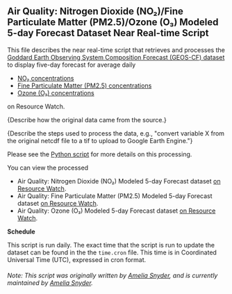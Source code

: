 ## Air Quality: Nitrogen Dioxide (NO₂)/Fine Particulate Matter (PM2.5)/Ozone (O₃) Modeled 5-day Forecast Dataset Near Real-time Script
This file describes the near real-time script that retrieves and processes the [Goddard Earth Observing System Composition Forecast (GEOS-CF) dataset](https://gmao.gsfc.nasa.gov/weather_prediction/GEOS-CF/) to display five-day forecast for average daily
* [NO₂ concentrations](https://resourcewatch.org/data/explore/cit002-GMAO-Air-Quality-Forecast-NO2)
* [Fine Particulate Matter (PM2.5) concentrations](https://resourcewatch.org/data/explore/cit002-GMAO-Air-Quality-Forecast-PM25)
* [Ozone (O₃) concentrations](https://resourcewatch.org/data/explore/cit002-GMAO-Air-Quality-Forecast-O3)

on Resource Watch.

{Describe how the original data came from the source.}

{Describe the steps used to process the data, e.g., "convert variable X from the original netcdf file to a tif to upload to Google Earth Engine."}

Please see the [Python script](https://github.com/Taufiq06/nrt-scripts/blob/master/cit_002_gmao_air_quality/contents/src/__init__.py) for more details on this processing.

You can view the processed 
* Air Quality: Nitrogen Dioxide (NO₂) Modeled 5-day Forecast dataset [on Resource Watch](https://resourcewatch.org/data/explore/cit002-GMAO-Air-Quality-Forecast-NO2).
* Air Quality: Fine Particulate Matter (PM2.5) Modeled 5-day Forecast dataset [on Resource Watch](https://resourcewatch.org/data/explore/cit002-GMAO-Air-Quality-Forecast-PM25).
* Air Quality: Ozone (O₃) Modeled 5-day Forecast dataset [on Resource Watch](https://resourcewatch.org/data/explore/cit002-GMAO-Air-Quality-Forecast-O3).

**Schedule**

This script is run daily. The exact time that the script is run to update the dataset can be found in the the `time.cron` file. This time is in Coordinated Universal Time (UTC), expressed in cron format.

###### Note: This script was originally written by [Amelia Snyder](https://www.wri.org/profile/amelia-snyder), and is currently maintained by [Amelia Snyder](https://www.wri.org/profile/amelia-snyder).
